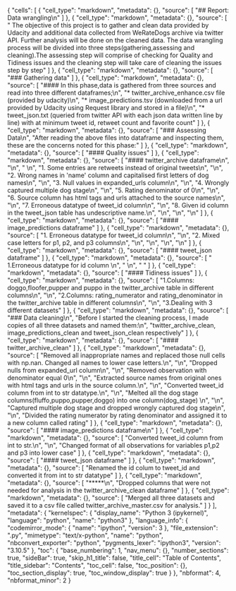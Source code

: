 {
 "cells": [
  {
   "cell_type": "markdown",
   "metadata": {},
   "source": [
    "## Report: Data wrangling\n"
   ]
  },
  {
   "cell_type": "markdown",
   "metadata": {},
   "source": [
    " The objective of this project is to gather and clean data provided by Udacity and additional data collected from WeRateDogs archive via twitter API. Further analysis will be done on the cleaned data. The data wrangling process will be divided into three steps(gathering,assessing and cleaning).The assessing step will comprise of checking for Quality and Tidiness issues and the cleaning step will take care of cleaning the issues step by step"
   ]
  },
  {
   "cell_type": "markdown",
   "metadata": {},
   "source": [
    "### Gathering data"
   ]
  },
  {
   "cell_type": "markdown",
   "metadata": {},
   "source": [
    "#### In this phase,data is gathered from three sources and read into three different dataframes;\n",
    "* twitter_archive_enhance.csv file (provided by udacity)\n",
    "* image_predictions.tsv (downloaded from a url provided by Udacity using Request library and stored in a file)\n",
    "* tweet_json.txt (queried from twitter API with each json data written line by line) with at minimum tweet id, retweet count and favorite count"
   ]
  },
  {
   "cell_type": "markdown",
   "metadata": {},
   "source": [
    "### Assessing Data\n",
    "After reading the above files into dataframe and inspecting them, these are the concerns noted for this phase:"
   ]
  },
  {
   "cell_type": "markdown",
   "metadata": {},
   "source": [
    "#### Quality issues"
   ]
  },
  {
   "cell_type": "markdown",
   "metadata": {},
   "source": [
    "#### twitter_archive dataframe\n",
    "\n",
    " \n",
    "1. Some entries are retweets instead of original tweets\n",
    "\n",
    "2. Wrong names in 'name' column and capitalised first letters of dog names\n",
    "\n",
    "3. Null values in expanded_urls column\n",
    "\n",
    "4. Wrongly captured multiple dog stage\n",
    "\n",
    "5. Rating denominator of 0\n",
    "\n",
    "6. Source column has html tags and urls attached to the source names\n",
    "\n",
    "7. Erroneous datatype of tweet_id column\n",
    "\n",
    "8. Given id column in the tweet_json table has undescriptive name.\n",
    "\n",
    "\n",
    "\n"
   ]
  },
  {
   "cell_type": "markdown",
   "metadata": {},
   "source": [
    "#### image_predictions dataframe"
   ]
  },
  {
   "cell_type": "markdown",
   "metadata": {},
   "source": [
    "1. Erroneous datatype for tweet_id column\n",
    "\n",
    "2. Mixed case letters for p1, p2, and p3 columns\n",
    "\n",
    "\n",
    "\n",
    "\n"
   ]
  },
  {
   "cell_type": "markdown",
   "metadata": {},
   "source": [
    "#### tweet_json dataframe"
   ]
  },
  {
   "cell_type": "markdown",
   "metadata": {},
   "source": [
    " 1.Erroneous datatype for id column                                                   \n",
    " \n",
    " "
   ]
  },
  {
   "cell_type": "markdown",
   "metadata": {},
   "source": [
    "#### Tidiness issues"
   ]
  },
  {
   "cell_type": "markdown",
   "metadata": {},
   "source": [
    "1.Columns: doggo,floofer,pupper and puppo in the twitter_archive table in different columns\n",
    "\n",
    "2.Columns: rating_numerator and rating_denominator in the twitter_archive table in different columns\n",
    "\n",
    "3.Dealing with 3 different datasets"
   ]
  },
  {
   "cell_type": "markdown",
   "metadata": {},
   "source": [
    "### Data cleaning\n",
    "Before I started the cleaning process, I made copies of all three datasets and named them:\n",
    "twitter_archive_clean, image_predictions_clean and tweet_json_clean respectively"
   ]
  },
  {
   "cell_type": "markdown",
   "metadata": {},
   "source": [
    "#### twitter_archive_clean"
   ]
  },
  {
   "cell_type": "markdown",
   "metadata": {},
   "source": [
    "Removed all inappropriate names and replaced those null cells with np.nan. Changed all names to lower case letters.\n",
    "\n",
    "Dropped nulls from expanded_url column\n",
    "\n",
    "Removed observation with denominator equal 0\n",
    "\n",
    "Extracted source names from original ones with html tags and urls in the source column.\n",
    "\n",
    "Converted tweet_id column from int to str datatype.\n",
    "\n",
    "Melted all the dog stage columns(fluffo,puppo,pupper,doggo) into one column(dog_stage) \n",
    "\n",
    "Captured multiple dog stage and dropped wrongly captured dog stage\n",
    "\n",
    "Divided the rating numerator by rating denominator and assigned it to a new column called rating"
   ]
  },
  {
   "cell_type": "markdown",
   "metadata": {},
   "source": [
    "#### image_predictions dataframe\n"
   ]
  },
  {
   "cell_type": "markdown",
   "metadata": {},
   "source": [
    "Converted tweet_id column from int to str.\n",
    "\n",
    "Changed format of all observations for variables p1,p2 and p3 into lower case"
   ]
  },
  {
   "cell_type": "markdown",
   "metadata": {},
   "source": [
    "#### tweet_json dataframe"
   ]
  },
  {
   "cell_type": "markdown",
   "metadata": {},
   "source": [
    "Renamed the id colum to tweet_id and converted it from int to str datatype"
   ]
  },
  {
   "cell_type": "markdown",
   "metadata": {},
   "source": [
    "*****\n",
    "Dropped columns that were not needed for analysis in the twitter_archive_clean dataframe"
   ]
  },
  {
   "cell_type": "markdown",
   "metadata": {},
   "source": [
    "Merged all three datasets and saved it to a csv file called twitter_archive_master.csv for analysis."
   ]
  }
 ],
 "metadata": {
  "kernelspec": {
   "display_name": "Python 3 (ipykernel)",
   "language": "python",
   "name": "python3"
  },
  "language_info": {
   "codemirror_mode": {
    "name": "ipython",
    "version": 3
   },
   "file_extension": ".py",
   "mimetype": "text/x-python",
   "name": "python",
   "nbconvert_exporter": "python",
   "pygments_lexer": "ipython3",
   "version": "3.10.5"
  },
  "toc": {
   "base_numbering": 1,
   "nav_menu": {},
   "number_sections": true,
   "sideBar": true,
   "skip_h1_title": false,
   "title_cell": "Table of Contents",
   "title_sidebar": "Contents",
   "toc_cell": false,
   "toc_position": {},
   "toc_section_display": true,
   "toc_window_display": true
  }
 },
 "nbformat": 4,
 "nbformat_minor": 2
}
